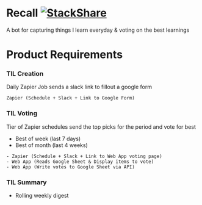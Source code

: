 # Recall [![StackShare](https://img.shields.io/badge/tech-stack-0690fa.svg?style=flat)](https://stackshare.io/dannyphillips/til)

A bot for capturing things I learn everyday &amp; voting on the best learnings

# Product Requirements

### TIL Creation
Daily Zapier Job sends a slack link to fillout a google form

```
Zapier (Schedule + Slack + Link to Google Form)
```

### TIL Voting
Tier of Zapier schedules send the top picks for the period and vote for best
- Best of week (last 7 days)
- Best of month (last 4 weeks)

```
- Zapier (Schedule + Slack + Link to Web App voting page)
- Web App (Reads Google Sheet & Display items to vote)
- Web App (Write votes to Google Sheet via API)
```

### TIL Summary
- Rolling weekly digest
